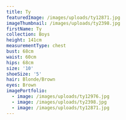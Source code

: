 ```yaml
---
title: Ty
featuredImage: /images/uploads/ty12871.jpg
imageThumbnail: /images/uploads/ty2398.jpg
firstName: Ty
collection: Boys
height: 141cm
measurementType: chest
bust: 68cm
waist: 60cm
hips: 68cm
size: '10'
shoeSize: '5'
hair: Blonde/Brown
eyes: Brown
imagePortfolio:
  - image: /images/uploads/ty12976.jpg
  - image: /images/uploads/ty2398.jpg
  - image: /images/uploads/ty12871.jpg
---
```


